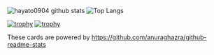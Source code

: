<!-- グラフや表 -->
![hayato0904 github stats](https://github-readme-stats.vercel.app/api?username=hayato0904&count_private=true&show_icons=true&theme=radical)
![Top Langs](https://github-readme-stats.vercel.app/api/top-langs/?username=hayato0904&theme=radical)
<!-- トロフィー🏆 -->
[![trophy](https://github-profile-trophy.vercel.app/?username=hayato0904&row=1%colum=1)](https://github.com/hayato0904/github-profile-trophy)
[![trophy](https://github-profile-trophy.vercel.app/?username=hayato0904&row=1%colum=1theme=onedark)](https://github.com/hayato0904/github-profile-trophy)

These cards are powered by https://github.com/anuraghazra/github-readme-stats

